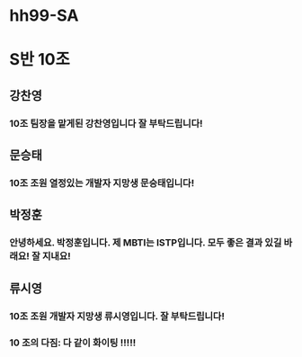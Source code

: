 # hh99-SA

# S반 10조

## 강찬영
### 10조 팀장을 맡게된 강찬영입니다 잘 부탁드립니다!

## 문승태
### 10조 조원 열정있는 개발자 지망생 문승태입니다!

## 박정훈
### 안녕하세요. 박정훈입니다. 제 MBTI는 ISTP입니다. 모두 좋은 결과 있길 바래요! 잘 지내요!

## 류시영
### 10조 조원 개발자 지망생 류시영입니다. 잘 부탁드립니다! 

### 10 조의 다짐: 다 같이 화이팅 !!!!!

